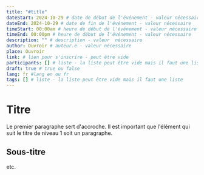 ```yaml
---
title: "#title"
dateStart: 2024-10-29 # date de début de l'événement - valeur nécessaire
dateEnd: 2024-10-29 # date de fin de l'événement - valeur nécessaire
timeStart: 00:00am # heure de début de l'événement - valeur nécessaire
timeEnd: 00:00pm # heure de début de l'événement - valeur nécessaire
description: "" # description - valeur  nécessaire
author: Ouvroir # auteur.e - valeur nécessaire
place: Ouvroir
link: # lien pour s'inscrire - peut être vide
participants: [] # liste - la liste peut être vide mais il faut une liste
draft: true # true ou false
lang: fr #lang en ou fr
tags: [] # liste - la liste peut être vide mais il faut une liste
---
```


# Titre

Le premier paragraphe sert d'accroche. Il est important que l'élément qui suit le titre de niveau 1 soit un paragraphe.

## Sous-titre

etc.
